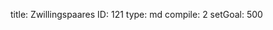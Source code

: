 title:          Zwillingspaares
ID:             121
type:           md
compile:        2
setGoal:        500


